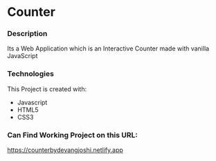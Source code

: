 # **Counter**

### **Description**
Its a Web Application which is an Interactive Counter made with vanilla JavaScript

### **Technologies** 
This Project is created with:
 - Javascript
 - HTML5
 - CSS3

### Can Find Working Project on this URL:
https://counterbydevangjoshi.netlify.app
